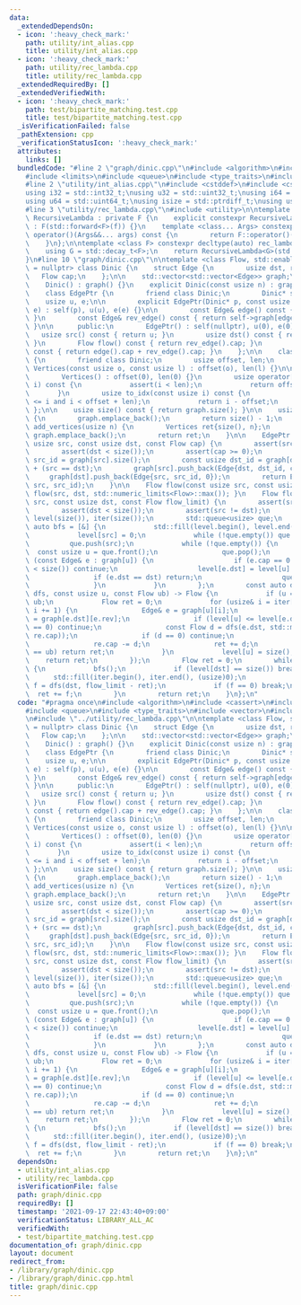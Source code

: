```yaml
---
data:
  _extendedDependsOn:
  - icon: ':heavy_check_mark:'
    path: utility/int_alias.cpp
    title: utility/int_alias.cpp
  - icon: ':heavy_check_mark:'
    path: utility/rec_lambda.cpp
    title: utility/rec_lambda.cpp
  _extendedRequiredBy: []
  _extendedVerifiedWith:
  - icon: ':heavy_check_mark:'
    path: test/bipartite_matching.test.cpp
    title: test/bipartite_matching.test.cpp
  _isVerificationFailed: false
  _pathExtension: cpp
  _verificationStatusIcon: ':heavy_check_mark:'
  attributes:
    links: []
  bundledCode: "#line 2 \"graph/dinic.cpp\"\n#include <algorithm>\n#include <cassert>\n\
    #include <limits>\n#include <queue>\n#include <type_traits>\n#include <vector>\n\
    #line 2 \"utility/int_alias.cpp\"\n#include <cstddef>\n#include <cstdint>\n\n\
    using i32 = std::int32_t;\nusing u32 = std::uint32_t;\nusing i64 = std::int64_t;\n\
    using u64 = std::uint64_t;\nusing isize = std::ptrdiff_t;\nusing usize = std::size_t;\n\
    #line 3 \"utility/rec_lambda.cpp\"\n#include <utility>\n\ntemplate <class F> struct\
    \ RecursiveLambda : private F {\n    explicit constexpr RecursiveLambda(F&& f)\
    \ : F(std::forward<F>(f)) {}\n    template <class... Args> constexpr decltype(auto)\
    \ operator()(Args&&... args) const {\n        return F::operator()(*this, std::forward<Args>(args)...);\n\
    \    }\n};\n\ntemplate <class F> constexpr decltype(auto) rec_lambda(F&& f) {\n\
    \    using G = std::decay_t<F>;\n    return RecursiveLambda<G>(std::forward<G>(f));\n\
    }\n#line 10 \"graph/dinic.cpp\"\n\ntemplate <class Flow, std::enable_if_t<std::is_integral_v<Flow>>*\
    \ = nullptr> class Dinic {\n    struct Edge {\n        usize dst, rev;\n     \
    \   Flow cap;\n    };\n\n    std::vector<std::vector<Edge>> graph;\n\n  public:\n\
    \    Dinic() : graph() {}\n    explicit Dinic(const usize n) : graph(n) {}\n\n\
    \    class EdgePtr {\n        friend class Dinic;\n        Dinic* self;\n    \
    \    usize u, e;\n\n        explicit EdgePtr(Dinic* p, const usize u, const usize\
    \ e) : self(p), u(u), e(e) {}\n\n        const Edge& edge() const { return self->graph[u][e];\
    \ }\n        const Edge& rev_edge() const { return self->graph[edge().dst][edge().rev];\
    \ }\n\n      public:\n        EdgePtr() : self(nullptr), u(0), e(0) {}\n     \
    \   usize src() const { return u; }\n        usize dst() const { return edge().dst;\
    \ }\n        Flow flow() const { return rev_edge().cap; }\n        Flow cap()\
    \ const { return edge().cap + rev_edge().cap; }\n    };\n\n    class Vertices\
    \ {\n        friend class Dinic;\n        usize offset, len;\n        explicit\
    \ Vertices(const usize o, const usize l) : offset(o), len(l) {}\n\n      public:\n\
    \        Vertices() : offset(0), len(0) {}\n        usize operator[](const usize\
    \ i) const {\n            assert(i < len);\n            return offset + i;\n \
    \       }\n        usize to_idx(const usize i) const {\n            assert(offset\
    \ <= i and i < offset + len);\n            return i - offset;\n        }\n   \
    \ };\n\n    usize size() const { return graph.size(); }\n\n    usize add_vertex()\
    \ {\n        graph.emplace_back();\n        return size() - 1;\n    }\n    Vertices\
    \ add_vertices(usize n) {\n        Vertices ret{size(), n};\n        while (n--)\
    \ graph.emplace_back();\n        return ret;\n    }\n\n    EdgePtr add_edge(const\
    \ usize src, const usize dst, const Flow cap) {\n        assert(src < size());\n\
    \        assert(dst < size());\n        assert(cap >= 0);\n        const usize\
    \ src_id = graph[src].size();\n        const usize dst_id = graph[dst].size()\
    \ + (src == dst);\n        graph[src].push_back(Edge{dst, dst_id, cap});\n   \
    \     graph[dst].push_back(Edge{src, src_id, 0});\n        return EdgePtr(this,\
    \ src, src_id);\n    }\n\n    Flow flow(const usize src, const usize dst) { return\
    \ flow(src, dst, std::numeric_limits<Flow>::max()); }\n    Flow flow(const usize\
    \ src, const usize dst, const Flow flow_limit) {\n        assert(src < size());\n\
    \        assert(dst < size());\n        assert(src != dst);\n        std::vector<usize>\
    \ level(size()), iter(size());\n        std::queue<usize> que;\n        const\
    \ auto bfs = [&] {\n            std::fill(level.begin(), level.end(), size());\n\
    \            level[src] = 0;\n            while (!que.empty()) que.pop();\n  \
    \          que.push(src);\n            while (!que.empty()) {\n              \
    \  const usize u = que.front();\n                que.pop();\n                for\
    \ (const Edge& e : graph[u]) {\n                    if (e.cap == 0 or level[e.dst]\
    \ < size()) continue;\n                    level[e.dst] = level[u] + 1;\n    \
    \                if (e.dst == dst) return;\n                    que.push(e.dst);\n\
    \                }\n            }\n        };\n        const auto dfs = rec_lambda([&](auto&&\
    \ dfs, const usize u, const Flow ub) -> Flow {\n            if (u == src) return\
    \ ub;\n            Flow ret = 0;\n            for (usize& i = iter[u]; i < graph[u].size();\
    \ i += 1) {\n                Edge& e = graph[u][i];\n                Edge& re\
    \ = graph[e.dst][e.rev];\n                if (level[u] <= level[e.dst] or re.cap\
    \ == 0) continue;\n                const Flow d = dfs(e.dst, std::min(ub - ret,\
    \ re.cap));\n                if (d == 0) continue;\n                e.cap += d;\n\
    \                re.cap -= d;\n                ret += d;\n                if (ret\
    \ == ub) return ret;\n            }\n            level[u] = size();\n        \
    \    return ret;\n        });\n        Flow ret = 0;\n        while (ret < flow_limit)\
    \ {\n            bfs();\n            if (level[dst] == size()) break;\n      \
    \      std::fill(iter.begin(), iter.end(), (usize)0);\n            const Flow\
    \ f = dfs(dst, flow_limit - ret);\n            if (f == 0) break;\n          \
    \  ret += f;\n        }\n        return ret;\n    }\n};\n"
  code: "#pragma once\n#include <algorithm>\n#include <cassert>\n#include <limits>\n\
    #include <queue>\n#include <type_traits>\n#include <vector>\n#include \"../utility/int_alias.cpp\"\
    \n#include \"../utility/rec_lambda.cpp\"\n\ntemplate <class Flow, std::enable_if_t<std::is_integral_v<Flow>>*\
    \ = nullptr> class Dinic {\n    struct Edge {\n        usize dst, rev;\n     \
    \   Flow cap;\n    };\n\n    std::vector<std::vector<Edge>> graph;\n\n  public:\n\
    \    Dinic() : graph() {}\n    explicit Dinic(const usize n) : graph(n) {}\n\n\
    \    class EdgePtr {\n        friend class Dinic;\n        Dinic* self;\n    \
    \    usize u, e;\n\n        explicit EdgePtr(Dinic* p, const usize u, const usize\
    \ e) : self(p), u(u), e(e) {}\n\n        const Edge& edge() const { return self->graph[u][e];\
    \ }\n        const Edge& rev_edge() const { return self->graph[edge().dst][edge().rev];\
    \ }\n\n      public:\n        EdgePtr() : self(nullptr), u(0), e(0) {}\n     \
    \   usize src() const { return u; }\n        usize dst() const { return edge().dst;\
    \ }\n        Flow flow() const { return rev_edge().cap; }\n        Flow cap()\
    \ const { return edge().cap + rev_edge().cap; }\n    };\n\n    class Vertices\
    \ {\n        friend class Dinic;\n        usize offset, len;\n        explicit\
    \ Vertices(const usize o, const usize l) : offset(o), len(l) {}\n\n      public:\n\
    \        Vertices() : offset(0), len(0) {}\n        usize operator[](const usize\
    \ i) const {\n            assert(i < len);\n            return offset + i;\n \
    \       }\n        usize to_idx(const usize i) const {\n            assert(offset\
    \ <= i and i < offset + len);\n            return i - offset;\n        }\n   \
    \ };\n\n    usize size() const { return graph.size(); }\n\n    usize add_vertex()\
    \ {\n        graph.emplace_back();\n        return size() - 1;\n    }\n    Vertices\
    \ add_vertices(usize n) {\n        Vertices ret{size(), n};\n        while (n--)\
    \ graph.emplace_back();\n        return ret;\n    }\n\n    EdgePtr add_edge(const\
    \ usize src, const usize dst, const Flow cap) {\n        assert(src < size());\n\
    \        assert(dst < size());\n        assert(cap >= 0);\n        const usize\
    \ src_id = graph[src].size();\n        const usize dst_id = graph[dst].size()\
    \ + (src == dst);\n        graph[src].push_back(Edge{dst, dst_id, cap});\n   \
    \     graph[dst].push_back(Edge{src, src_id, 0});\n        return EdgePtr(this,\
    \ src, src_id);\n    }\n\n    Flow flow(const usize src, const usize dst) { return\
    \ flow(src, dst, std::numeric_limits<Flow>::max()); }\n    Flow flow(const usize\
    \ src, const usize dst, const Flow flow_limit) {\n        assert(src < size());\n\
    \        assert(dst < size());\n        assert(src != dst);\n        std::vector<usize>\
    \ level(size()), iter(size());\n        std::queue<usize> que;\n        const\
    \ auto bfs = [&] {\n            std::fill(level.begin(), level.end(), size());\n\
    \            level[src] = 0;\n            while (!que.empty()) que.pop();\n  \
    \          que.push(src);\n            while (!que.empty()) {\n              \
    \  const usize u = que.front();\n                que.pop();\n                for\
    \ (const Edge& e : graph[u]) {\n                    if (e.cap == 0 or level[e.dst]\
    \ < size()) continue;\n                    level[e.dst] = level[u] + 1;\n    \
    \                if (e.dst == dst) return;\n                    que.push(e.dst);\n\
    \                }\n            }\n        };\n        const auto dfs = rec_lambda([&](auto&&\
    \ dfs, const usize u, const Flow ub) -> Flow {\n            if (u == src) return\
    \ ub;\n            Flow ret = 0;\n            for (usize& i = iter[u]; i < graph[u].size();\
    \ i += 1) {\n                Edge& e = graph[u][i];\n                Edge& re\
    \ = graph[e.dst][e.rev];\n                if (level[u] <= level[e.dst] or re.cap\
    \ == 0) continue;\n                const Flow d = dfs(e.dst, std::min(ub - ret,\
    \ re.cap));\n                if (d == 0) continue;\n                e.cap += d;\n\
    \                re.cap -= d;\n                ret += d;\n                if (ret\
    \ == ub) return ret;\n            }\n            level[u] = size();\n        \
    \    return ret;\n        });\n        Flow ret = 0;\n        while (ret < flow_limit)\
    \ {\n            bfs();\n            if (level[dst] == size()) break;\n      \
    \      std::fill(iter.begin(), iter.end(), (usize)0);\n            const Flow\
    \ f = dfs(dst, flow_limit - ret);\n            if (f == 0) break;\n          \
    \  ret += f;\n        }\n        return ret;\n    }\n};\n"
  dependsOn:
  - utility/int_alias.cpp
  - utility/rec_lambda.cpp
  isVerificationFile: false
  path: graph/dinic.cpp
  requiredBy: []
  timestamp: '2021-09-17 22:43:40+09:00'
  verificationStatus: LIBRARY_ALL_AC
  verifiedWith:
  - test/bipartite_matching.test.cpp
documentation_of: graph/dinic.cpp
layout: document
redirect_from:
- /library/graph/dinic.cpp
- /library/graph/dinic.cpp.html
title: graph/dinic.cpp
---
```

